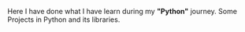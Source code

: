 Here I have done what I have learn during my **"Python"** journey.
Some Projects in Python and its libraries.
